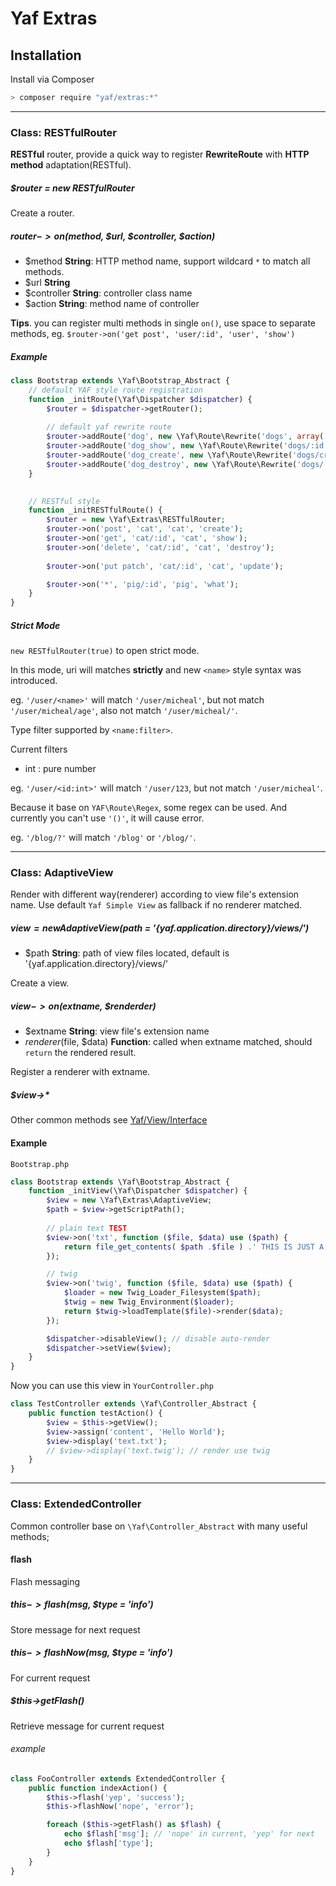 # Yaf Extras


## Installation

Install via Composer

```sh
> composer require "yaf/extras:*"
```


----

### Class: RESTfulRouter

**RESTful** router, provide a quick way to register **RewriteRoute** with **HTTP method** adaptation(RESTful).


##### $router = new RESTfulRouter

Create a router.


##### $router->on($method, $url, $controller, $action)

- $method **String**: HTTP method name, support wildcard `*` to match all methods.
- $url **String**
- $controller **String**: controller class name
- $action **String**: method name of controller

**Tips**. you can register multi methods in single `on()`, use space to separate methods, eg. `$router->on('get post', 'user/:id', 'user', 'show')`


##### Example
```php
class Bootstrap extends \Yaf\Bootstrap_Abstract {
    // default YAF style route registration
    function _initRoute(\Yaf\Dispatcher $dispatcher) {
        $router = $dispatcher->getRouter();
        
        // default yaf rewrite route
        $router->addRoute('dog', new \Yaf\Route\Rewrite('dogs', array('controller' => 'dog', 'action' => 'index')));
        $router->addRoute('dog_show', new \Yaf\Route\Rewrite('dogs/:id', array('controller' => 'dog', 'action' => 'show')));
        $router->addRoute('dog_create', new \Yaf\Route\Rewrite('dogs/create', array('controller' => 'dog', 'action' => 'create')));
        $router->addRoute('dog_destroy', new \Yaf\Route\Rewrite('dogs/:id/delete', array('controller' => 'dog', 'action' => 'destroy')));
    }

    
    // RESTful style
    function _initRESTfulRoute() {
        $router = new \Yaf\Extras\RESTfulRouter;
        $router->on('post', 'cat', 'cat', 'create');
        $router->on('get', 'cat/:id', 'cat', 'show');
        $router->on('delete', 'cat/:id', 'cat', 'destroy');
        
        $router->on('put patch', 'cat/:id', 'cat', 'update');

        $router->on('*', 'pig/:id', 'pig', 'what');
    }
}
```

##### Strict Mode

`new RESTfulRouter(true)` to open strict mode.

In this mode, uri will matches **strictly** and new `<name>` style syntax was introduced.

eg.
`'/user/<name>'` will match `'/user/micheal'`, but not match `'/user/micheal/age'`, also not match `'/user/micheal/'`.


Type filter supported by `<name:filter>`.

Current filters

- int : pure number

eg.
`'/user/<id:int>'` will match `'/user/123`, but not match `'/user/micheal'`.


Because it base on `YAF\Route\Regex`, some regex can be used.
And currently you can't use `'()'`, it will cause error.

eg.
`'/blog/?'` will match `'/blog'` or `'/blog/'`.


----

### Class: AdaptiveView

Render with different way(renderer) according to view file's extension name.
Use default `Yaf Simple View` as fallback if no renderer matched.


##### $view = new AdaptiveView($path = '{yaf.application.directory}/views/')

- $path **String**: path of view files located, default is '{yaf.application.directory}/views/'

Create a view.


##### $view->on($extname, $renderder)

- $extname **String**: view file's extension name
- $renderer($file, $data) **Function**: called when extname matched, should `return` the rendered result.

Register a renderer with extname.


##### $view->*

Other common methods see [Yaf/View/Interface](http://www.php.net/manual/en/class.yaf-view-interface.php)


#### Example
`Bootstrap.php`
```php
class Bootstrap extends \Yaf\Bootstrap_Abstract {
    function _initView(\Yaf\Dispatcher $dispatcher) {
        $view = new \Yaf\Extras\AdaptiveView;
        $path = $view->getScriptPath();
    
        // plain text TEST
        $view->on('txt', function ($file, $data) use ($path) {
            return file_get_contents( $path .$file ) .' THIS IS JUST A TEST';
        });

        // twig
        $view->on('twig', function ($file, $data) use ($path) {
            $loader = new Twig_Loader_Filesystem($path);
            $twig = new Twig_Environment($loader);
            return $twig->loadTemplate($file)->render($data);
        });

        $dispatcher->disableView(); // disable auto-render
        $dispatcher->setView($view);
    }
}
```

Now you can use this view in `YourController.php`
```php
class TestController extends \Yaf\Controller_Abstract {
    public function testAction() {
        $view = $this->getView();
        $view->assign('content', 'Hello World'); 
        $view->display('text.txt');
        // $view->display('text.twig'); // render use twig
    }
}
```


----

### Class: ExtendedController

Common controller base on `\Yaf\Controller_Abstract` with many useful methods;


#### flash
Flash messaging

##### $this->flash($msg, $type = 'info')
Store message for next request

##### $this->flashNow($msg, $type = 'info')
For current request

##### $this->getFlash()

Retrieve message for current request



###### example
```php
class FooController extends ExtendedController {
    public function indexAction() {
        $this->flash('yep', 'success');
        $this->flashNow('nope', 'error');

        foreach ($this->getFlash() as $flash) {
            echo $flash['msg']; // 'nope' in current, 'yep' for next
            echo $flash['type'];
        }
    }
}
```

